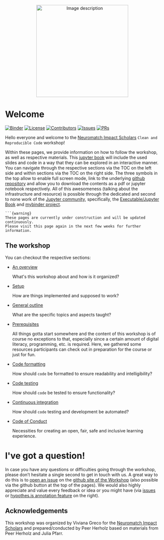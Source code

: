 
<p align="center">
  <img src="https://impact-scholars.neuromatch.io/_static/Sciencematch.png" alt="Image description" width="300"/>
</p>

# Welcome

[![Binder](https://mybinder.org/badge_logo.svg)](https://mybinder.org/v2/gl/peerherholz%2FClean_Repro_Code_Neuromatch/main)
[![License](https://img.shields.io/github/license/peerherholz/Clean_Repro_Code_Neuromatch)](https://github.com/peerherholz/Clean_Repro_Code_Neuromatch)
[![Contributors](https://img.shields.io/github/contributors/peerherholz/Clean_Repro_Code_Neuromatch)](https://github.com/peerherholz/Clean_Repro_Code_Neuromatch)
[![Issues](https://img.shields.io/github/issues/all/peerherholz%2FClean_Repro_Code_Neuromatch)](https://github.com/peerherholz/Clean_Repro_Code_Neuromatch/issues)
[![PRs](https://img.shields.io/github/pulls/all/peerherholz%2FClean_Repro_Code_Neuromatch)](https://github.com/peerherholz/Clean_Repro_Code_Neuromatch/pulls)

Hello everyone and welcome to the [Neuromatch ](https://neuromatch.io/) [Impact Scholars](https://impact-scholars.neuromatch.io/impact-scholars/intro.html) `Clean and Reproducible Code` workshop!

Within these pages, we provide information on how to follow the workshop, as well as respective materials. This [jupyter book](https://jupyterbook.org/intro.html) will include the used slides and code in a way that they can be explored in an interactive manner. You can navigate through the respective sections via the TOC on the left side and within sections via the TOC on the right side. The three symbols in the top allow to enable full screen mode, link to the underlying [github repository](https://github.com/peerherholz/Clean_Repro_Code_Neuromatch) and allow you to download the contents as a pdf or jupyter notebook respectively. All of this awesomeness (talking about the infrastructure and resource) is possible through the dedicated and second to none work of the [Jupyter community](https://jupyter.org/community), specifically, the [Executable/Jupyter Book](https://executablebooks.org/en/latest/) and [mybinder project](https://mybinder.org/).

````{margin}
```{warning}
These pages are currently under construction and will be updated continuously.
Please visit this page again in the next few weeks for further information.
````

## The workshop
  
You can checkout the respective sections:

* [An overview](overview.md)

   What's this workshop about and how is it organized?

* [Setup](setup.md)

   How are things implemented and supposed to work?

* [General outline](overview.md)

   What are the specific topics and aspects taught?

* [Prerequisites](prerequisites.md)

   All things gotta start somewhere and the content of this workshop is of course no exceptions to that, especially since a certain amount of digital literacy, programming, etc. is required. 
   Here, we gathered some resources participants can check out in preparation for the course or just for fun.

* [Code formatting](materials/code_formatting.md)

   How should `code` be formatted to ensure readability and intelligibility?

* [Code testing](materials/code_testing.md)

   How should `code` be tested to ensure functionality?

* [Continuous integration](materials/CI_CD.md)

   How should `code` testing and development be automated?

* [Code of Conduct](CoC.md)

   Necessities for creating an open, fair, safe and inclusive learning
   experience.

# I've got a question!

In case you have any questions or difficulties going through the workshop, please don’t hesitate a single second to get in touch with
us. A great way to do this is to
[open an issue](https://github.com/peerherholz/Clean_Repro_Code_Neuromatch/-/issues) on the
[github site of the Workshop](https://github.com/peerherholz/Clean_Repro_Code_Neuromatch) (also possible via the github button at the top of the pages).
We would also highly appreciate and value every feedback or idea or you
might have (via [issues](https://github.com/peerherholz/Clean_Repro_Code_Neuromatch/-/issues) or [hypothes.is annotation feature](https://web.hypothes.is/) on the right).

## Acknowledgements

This workshop was organized by Viviana Greco for the [Neuromatch ](https://neuromatch.io/) [Impact Scholars](https://impact-scholars.neuromatch.io/impact-scholars/intro.html) and prepared/conducted by Peer Herholz based on materials from Peer Herholz and Julia Pfarr.
